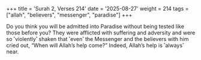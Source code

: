 +++
title = 'Surah 2, Verses 214'
date = '2025-08-27'
weight = 214
tags = ["allah", "believers", "messenger", "paradise"]
+++

Do you think you will be admitted into Paradise without being tested like those before you? They were afflicted with suffering and adversity and were so ˹violently˺ shaken that ˹even˺ the Messenger and the believers with him cried out, “When will Allah’s help come?” Indeed, Allah’s help is ˹always˺ near.